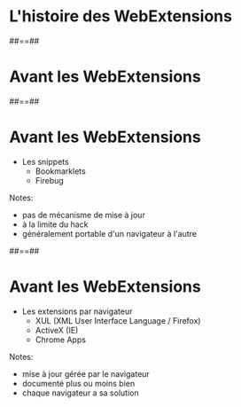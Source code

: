 <!-- .slide: class="transition left" data-background="./assets/images/pexels-miguel-á-padriñán-one.jpeg" style="left: 600px;" -->

# L'histoire des WebExtensions

##==##

# Avant les WebExtensions

##==##

# Avant les WebExtensions

- Les snippets
    - Bookmarklets
    - Firebug

Notes:
- pas de mécanisme de mise à jour
- à la limite du hack
- généralement portable d'un navigateur à l'autre

##==##

# Avant les WebExtensions

- Les extensions par navigateur
    - XUL (XML User Interface Language / Firefox)
    - ActiveX (IE)
    - Chrome Apps

Notes:
- mise à jour gérée par le navigateur
- documenté plus ou moins bien
- chaque navigateur a sa solution
